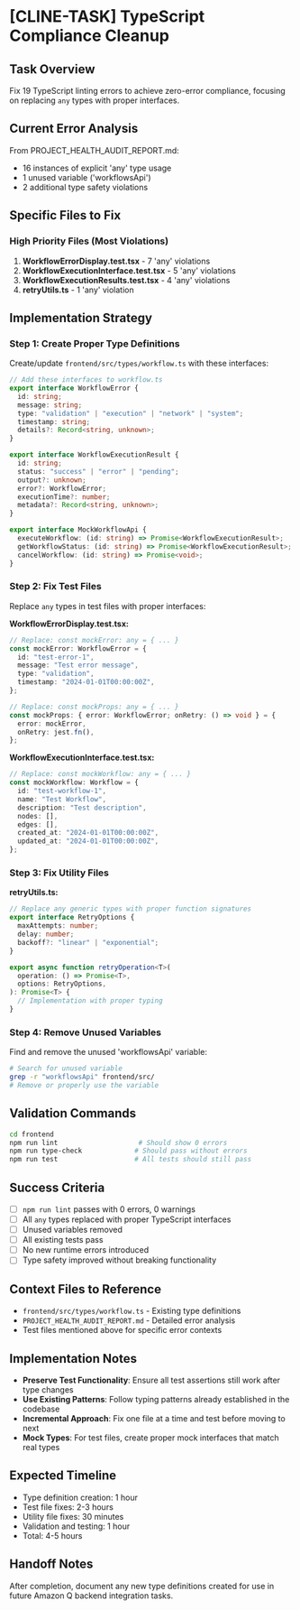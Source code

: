 # [CLINE-TASK] TypeScript Compliance Cleanup

## Task Overview

Fix 19 TypeScript linting errors to achieve zero-error compliance, focusing on replacing `any` types with proper interfaces.

## Current Error Analysis

From PROJECT_HEALTH_AUDIT_REPORT.md:

- 16 instances of explicit 'any' type usage
- 1 unused variable ('workflowsApi')
- 2 additional type safety violations

## Specific Files to Fix

### High Priority Files (Most Violations)

1. **WorkflowErrorDisplay.test.tsx** - 7 'any' violations
2. **WorkflowExecutionInterface.test.tsx** - 5 'any' violations
3. **WorkflowExecutionResults.test.tsx** - 4 'any' violations
4. **retryUtils.ts** - 1 'any' violation

## Implementation Strategy

### Step 1: Create Proper Type Definitions

Create/update `frontend/src/types/workflow.ts` with these interfaces:

```typescript
// Add these interfaces to workflow.ts
export interface WorkflowError {
  id: string;
  message: string;
  type: "validation" | "execution" | "network" | "system";
  timestamp: string;
  details?: Record<string, unknown>;
}

export interface WorkflowExecutionResult {
  id: string;
  status: "success" | "error" | "pending";
  output?: unknown;
  error?: WorkflowError;
  executionTime?: number;
  metadata?: Record<string, unknown>;
}

export interface MockWorkflowApi {
  executeWorkflow: (id: string) => Promise<WorkflowExecutionResult>;
  getWorkflowStatus: (id: string) => Promise<WorkflowExecutionResult>;
  cancelWorkflow: (id: string) => Promise<void>;
}
```

### Step 2: Fix Test Files

Replace `any` types in test files with proper interfaces:

**WorkflowErrorDisplay.test.tsx:**

```typescript
// Replace: const mockError: any = { ... }
const mockError: WorkflowError = {
  id: "test-error-1",
  message: "Test error message",
  type: "validation",
  timestamp: "2024-01-01T00:00:00Z",
};

// Replace: const mockProps: any = { ... }
const mockProps: { error: WorkflowError; onRetry: () => void } = {
  error: mockError,
  onRetry: jest.fn(),
};
```

**WorkflowExecutionInterface.test.tsx:**

```typescript
// Replace: const mockWorkflow: any = { ... }
const mockWorkflow: Workflow = {
  id: "test-workflow-1",
  name: "Test Workflow",
  description: "Test description",
  nodes: [],
  edges: [],
  created_at: "2024-01-01T00:00:00Z",
  updated_at: "2024-01-01T00:00:00Z",
};
```

### Step 3: Fix Utility Files

**retryUtils.ts:**

```typescript
// Replace any generic types with proper function signatures
export interface RetryOptions {
  maxAttempts: number;
  delay: number;
  backoff?: "linear" | "exponential";
}

export async function retryOperation<T>(
  operation: () => Promise<T>,
  options: RetryOptions,
): Promise<T> {
  // Implementation with proper typing
}
```

### Step 4: Remove Unused Variables

Find and remove the unused 'workflowsApi' variable:

```bash
# Search for unused variable
grep -r "workflowsApi" frontend/src/
# Remove or properly use the variable
```

## Validation Commands

```bash
cd frontend
npm run lint                    # Should show 0 errors
npm run type-check             # Should pass without errors
npm run test                   # All tests should still pass
```

## Success Criteria

- [ ] `npm run lint` passes with 0 errors, 0 warnings
- [ ] All `any` types replaced with proper TypeScript interfaces
- [ ] Unused variables removed
- [ ] All existing tests pass
- [ ] No new runtime errors introduced
- [ ] Type safety improved without breaking functionality

## Context Files to Reference

- `frontend/src/types/workflow.ts` - Existing type definitions
- `PROJECT_HEALTH_AUDIT_REPORT.md` - Detailed error analysis
- Test files mentioned above for specific error contexts

## Implementation Notes

- **Preserve Test Functionality**: Ensure all test assertions still work after type changes
- **Use Existing Patterns**: Follow typing patterns already established in the codebase
- **Incremental Approach**: Fix one file at a time and test before moving to next
- **Mock Types**: For test files, create proper mock interfaces that match real types

## Expected Timeline

- Type definition creation: 1 hour
- Test file fixes: 2-3 hours
- Utility file fixes: 30 minutes
- Validation and testing: 1 hour
- Total: 4-5 hours

## Handoff Notes

After completion, document any new type definitions created for use in future Amazon Q backend integration tasks.
